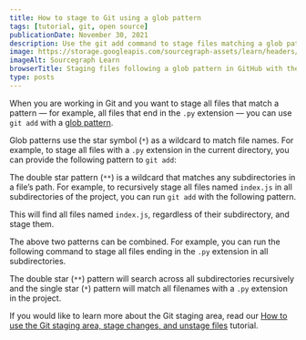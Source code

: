 ```yaml
---
title: How to stage to Git using a glob pattern
tags: [tutorial, git, open source]
publicationDate: November 30, 2021
description: Use the git add command to stage files matching a glob pattern in Git
image: https://storage.googleapis.com/sourcegraph-assets/learn/headers/sourcegraph-learn-05.png
imageAlt: Sourcegraph Learn
browserTitle: Staging files following a glob pattern in GitHub with the git add command
type: posts
---
```


When you are working in Git and you want to stage all files that match a pattern — for example, all files that end in the `.py` extension — you can use `git add` with a [glob pattern](<https://en.wikipedia.org/wiki/Glob_(programming)>).

Glob patterns use the star symbol (`*`) as a wildcard to match file names. For example, to stage all files with a `.py` extension in the current directory, you can provide the following pattern to `git add`:

<PrismSyntaxHighlighter
input='git add *.py'
language='bash'
/>

The double star pattern (`**`) is a wildcard that matches any subdirectories in a file’s path. For example, to recursively stage all files named `index.js` in all subdirectories of the project, you can run `git add` with the following pattern.

<PrismSyntaxHighlighter
input='git add **/index.js'
language='bash'
/>

This will find all files named `index.js`, regardless of their subdirectory, and stage them.

The above two patterns can be combined. For example, you can run the following command to stage all files ending in the `.py` extension in all subdirectories.

<PrismSyntaxHighlighter
input='git add **/*.py'
language='bash'
/>

The double star (`**`) pattern will search across all subdirectories recursively and the single star (`*`) pattern will match all filenames with a `.py` extension in the project.

If you would like to learn more about the Git staging area, read our [How to use the Git staging area, stage changes, and unstage files](/how-to-stage-and-unstage-files-in-git) tutorial.